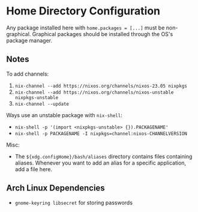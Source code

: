 # Home Directory Configuration

Any package installed here with `home.packages = [...]` must be non-graphical.
Graphical packages should be installed through the OS's package manager.

## Notes

To add channels:
1. `nix-channel --add https://nixos.org/channels/nixos-23.05 nixpkgs`
1. `nix-channel --add https://nixos.org/channels/nixos-unstable nixpkgs-unstable`
1. `nix-channel --update`

Ways use an unstable package with `nix-shell`:
- `nix-shell -p '(import <nixpkgs-unstable> {}).PACKAGENAME'`
- `nix-shell -p PACKAGENAME -I nixpkgs=channel:nixos-CHANNELVERSION`

Misc:
- The `${xdg.configHome}/bash/aliases` directory contains files containing aliases.
  Whenever you want to add an alias for a specific application, add a file here.

## Arch Linux Dependencies

- `gnome-keyring libsecret` for storing passwords
